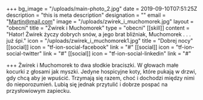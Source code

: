 +++
bg_image = "/uploads/main-photo_2.jpg"
date = 2019-09-10T07:51:25Z
description = "this is meta description"
designation = ""
email = "Martin@mail.com"
image = "/uploads/zwirek_i_muchomorek.jpg"
layout = "obecni"
title = "Żwirek i Muchomorek"
type = "obecni"
[[skill]]
content = "Hator! Żwirek życzy dobrych snów, a jego brat bliźniak, Muchomorek . . . już śpi."
icon = "/uploads/zwirek_i_muchomorek1.jpg"
title = "Dobrej nocy"
[[social]]
icon = "tf-ion-social-facebook"
link = "#"
[[social]]
icon = "tf-ion-social-twitter"
link = "#"
[[social]]
icon = "tf-ion-social-linkedin"
link = "#"

+++
Żwirek i Muchomorek to dwa słodkie braciszki. W głowach małe kocurki z głosami jak myszki. Jedyne hospicyjne koty, które pukają w drzwi, gdy chcą aby je wpuścić. Trzymają się razem, choć i dochodzi między nimi do nieporozumień. Lubią się jednak przytulić i dobrze pospać na przysłowiowym zapiecku.